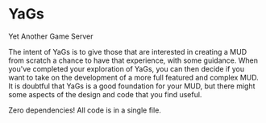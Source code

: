 # YaGs
Yet Another Game Server

The intent of YaGs is to give those that are interested in creating a MUD from scratch a chance to have that experience, with some guidance. When you've completed your exploration of YaGs, you can then decide if you want to take on the development of a more full featured and complex MUD. It is doubtful that YaGs is a good foundation for your MUD, but there might some aspects of the design and code that you find useful.

Zero dependencies! All code is in a single file.
